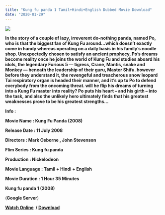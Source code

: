 ```yaml
---
title: "Kung fu panda 1 Tamil+Hindi+English Dubbed Movie Download"
date: "2020-01-29"
---
```


[![](https://1.bp.blogspot.com/--HQL1yLzchI/XihH6J3aRYI/AAAAAAAAAVQ/63GbNVj2YF82fp1ecpLVx-Wxd15DR3CuACLcBGAsYHQ/s320/20200122_183111.png)](https://1.bp.blogspot.com/--HQL1yLzchI/XihH6J3aRYI/AAAAAAAAAVQ/63GbNVj2YF82fp1ecpLVx-Wxd15DR3CuACLcBGAsYHQ/s1600/20200122_183111.png)

**In the story of a couple of lazy, irreverent do-nothing panda, named Po, who is that the biggest fan of Kung Fu around…which doesn’t exactly come in handy whereas operating on a daily basis in his family’s noodle shop. Unexpectedly chosen to satisfy an ancient prophecy, Po’s dreams become reality once he joins the world of Kung Fu and studies aboard his idols, the legendary Furious 5 — tigress, Crane, Mantis, snake and Monkey — beneath the leadership of their guru, Master Shifu. however before they understand it, the revengeful and treacherous snow leopard Tai respiratory organ is headed their manner, and it’s up to Po to defend everybody from the oncoming threat. will he flip his dreams of turning into a Kung Fu master into reality? Po puts his heart – and his girth – into the task, and also the unlikely hero ultimately finds that his greatest weaknesses prove to be his greatest strengths…**

**Info :** 

**Movie Name : Kung Fu Panda (2008)**

**Release Date : 11 July 2008**

**Directors : Mark Osborne , John Stevenson**

**Flim Series : Kung fu panda**

**Production : Nickelodeon**

**Movie Language : Tamil + Hindi + English**

**Movie Duration : 1 Hour 35 Minutes**

 **Kung fu panda 1 (2008)**

 (**Google Server**)

  

**[Watch Online](https://gplinks.in/TzC9)  / [Download](https://gplinks.in/TzC9)**
